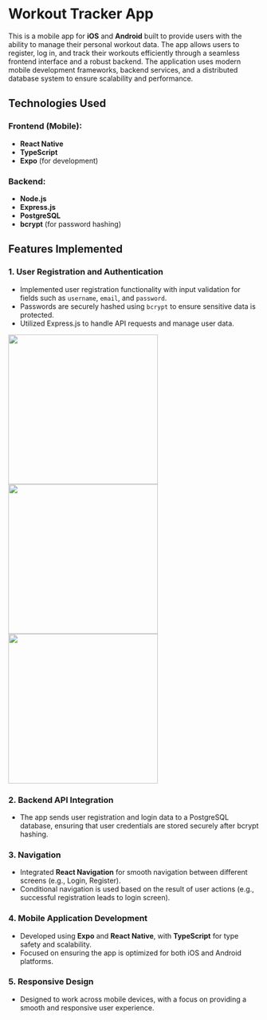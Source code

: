 # Workout Tracker App

This is a mobile app for **iOS** and **Android** built to provide users with the ability to manage their personal workout data. The app allows users to register, log in, and track their workouts efficiently through a seamless frontend interface and a robust backend. The application uses modern mobile development frameworks, backend services, and a distributed database system to ensure scalability and performance.

## Technologies Used

### Frontend (Mobile):
- **React Native**
- **TypeScript**
- **Expo** (for development)

### Backend:
- **Node.js**
- **Express.js**
- **PostgreSQL**
- **bcrypt** (for password hashing)

## Features Implemented

### 1. **User Registration and Authentication**
- Implemented user registration functionality with input validation for fields such as `username`, `email`, and `password`.
- Passwords are securely hashed using `bcrypt` to ensure sensitive data is protected.
- Utilized Express.js to handle API requests and manage user data.
<img src="https://github.com/user-attachments/assets/c29b0198-a7e3-4f43-9d40-0663448e9780" width="300" />
<img src="https://github.com/user-attachments/assets/99374436-c793-4985-9954-48cc3b030a57" width="300" />
<img src="https://github.com/user-attachments/assets/a909f46b-ed8f-4a94-92d0-2f3698297836" width="300" />

### 2. **Backend API Integration**
- The app sends user registration and login data to a PostgreSQL database, ensuring that user credentials are stored securely after bcrypt hashing.

### 3. **Navigation**
- Integrated **React Navigation** for smooth navigation between different screens (e.g., Login, Register).
- Conditional navigation is used based on the result of user actions (e.g., successful registration leads to login screen).

### 4. **Mobile Application Development**
- Developed using **Expo** and **React Native**, with **TypeScript** for type safety and scalability.
- Focused on ensuring the app is optimized for both iOS and Android platforms.

### 5. **Responsive Design**
- Designed to work across mobile devices, with a focus on providing a smooth and responsive user experience.
